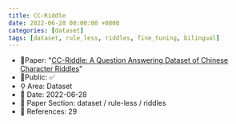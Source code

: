 ```yaml
---
title: CC-Riddle
date: 2022-06-28 00:00:00 +0800
categories: [dataset]
tags: [dataset, rule_less, riddles, fine_tuning, bilingual]
---
```


- 📙Paper: "[CC-Riddle: A Question Answering Dataset of Chinese Character Riddles](https://www.semanticscholar.org/paper/CC-Riddle%3A-A-Question-Answering-Dataset-of-Chinese-Xu-Zhang/db4906c7cc08cfd324bcc8a78a8faa747b78ddff)"
- 🔑Public: ✅
- ⚲ Area: Dataset
- 📅 Date: 2022-06-28
- 🔎 Paper Section: dataset / rule-less / riddles
- 📝 References: 29
